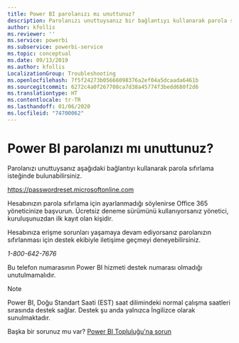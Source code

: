```yaml
---
title: Power BI parolanızı mı unuttunuz?
description: Parolanızı unuttuysanız bir bağlantıyı kullanarak parola sıfırlama isteğinde bulunabilirsiniz.
author: kfollis
ms.reviewer: ''
ms.service: powerbi
ms.subservice: powerbi-service
ms.topic: conceptual
ms.date: 09/13/2019
ms.author: kfollis
LocalizationGroup: Troubleshooting
ms.openlocfilehash: 7f5f24273b05666098376a2ef04a5dcaada6461b
ms.sourcegitcommit: 6272c4a0f267708ca7d38a45774f3bedd680f2d6
ms.translationtype: HT
ms.contentlocale: tr-TR
ms.lasthandoff: 01/06/2020
ms.locfileid: "74700062"
---
```

# <a name="forgot-your-password-for-power-bi"></a>Power BI parolanızı mı unuttunuz?

Parolanızı unuttuysanız aşağıdaki bağlantıyı kullanarak parola sıfırlama isteğinde bulunabilirsiniz.

<https://passwordreset.microsoftonline.com>

Hesabınızın parola sıfırlama için ayarlanmadığı söylenirse Office 365 yöneticinize başvurun. Ücretsiz deneme sürümünü kullanıyorsanız yönetici, kuruluşunuzdan ilk kayıt olan kişidir.

Hesabınıza erişme sorunları yaşamaya devam ediyorsanız parolanızın sıfırlanması için destek ekibiyle iletişime geçmeyi deneyebilirsiniz.

*1-800-642-7676*

Bu telefon numarasının Power BI hizmeti destek numarası olmadığı unutulmamalıdır.

> [!NOTE]
> Power BI, Doğu Standart Saati (EST) saat dilimindeki normal çalışma saatleri sırasında destek sağlar. Destek şu anda yalnızca İngilizce olarak sunulmaktadır.

Başka bir sorunuz mu var? [Power BI Topluluğu'na sorun](https://community.powerbi.com/)